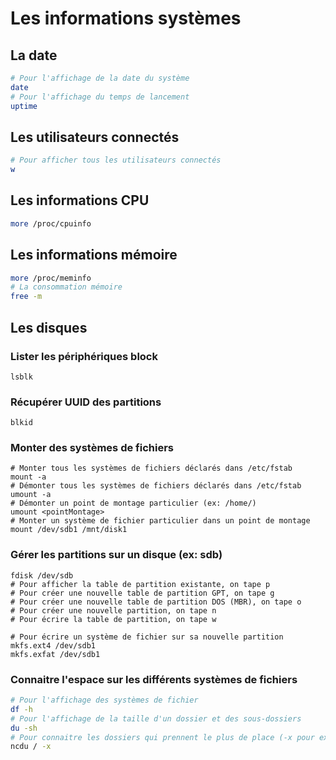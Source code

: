 # Les informations systèmes



## La date

```bash
# Pour l'affichage de la date du système
date
# Pour l'affichage du temps de lancement
uptime
```



## Les utilisateurs connectés

```bash
# Pour afficher tous les utilisateurs connectés
w
```



## Les informations CPU

```bash
more /proc/cpuinfo
```



## Les informations mémoire

```bash
more /proc/meminfo
# La consommation mémoire
free -m
```



## Les disques

### Lister les périphériques block

```shell
lsblk
```

### Récupérer UUID des partitions

```shell
blkid
```

### Monter des systèmes de fichiers

```shell
# Monter tous les systèmes de fichiers déclarés dans /etc/fstab
mount -a
# Démonter tous les systèmes de fichiers déclarés dans /etc/fstab
umount -a
# Démonter un point de montage particulier (ex: /home/)
umount <pointMontage>
# Monter un système de fichier particulier dans un point de montage
mount /dev/sdb1 /mnt/disk1
```

### Gérer les partitions sur un disque (ex: sdb)

```shell
fdisk /dev/sdb
# Pour afficher la table de partition existante, on tape p
# Pour créer une nouvelle table de partition GPT, on tape g
# Pour créer une nouvelle table de partition DOS (MBR), on tape o
# Pour créer une nouvelle partition, on tape n
# Pour écrire la table de partition, on tape w

# Pour écrire un système de fichier sur sa nouvelle partition
mkfs.ext4 /dev/sdb1
mkfs.exfat /dev/sdb1
```

### Connaitre l'espace sur les différents systèmes de fichiers

```bash
# Pour l'affichage des systèmes de fichier
df -h
# Pour l'affichage de la taille d'un dossier et des sous-dossiers
du -sh
# Pour connaitre les dossiers qui prennent le plus de place (-x pour exclure les répertoires réseaux)
ncdu / -x
```

